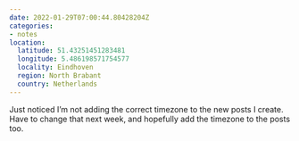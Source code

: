```yaml
---
date: 2022-01-29T07:00:44.80428204Z
categories:
- notes
location:
  latitude: 51.43251451283481
  longitude: 5.486198571754577
  locality: Eindhoven
  region: North Brabant
  country: Netherlands
---
```


Just noticed I’m not adding the correct timezone to the new posts I create. Have to change that next week, and hopefully add the timezone to the posts too.
